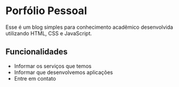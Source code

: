# Porfólio Pessoal

Esse é um blog simples para conhecimento acadêmico desenvolvida utilizando HTML, CSS e JavaScript.

## Funcionalidades

- Informar os serviços que temos
- Informar que desenvolvemos aplicações
- Entre em contato




